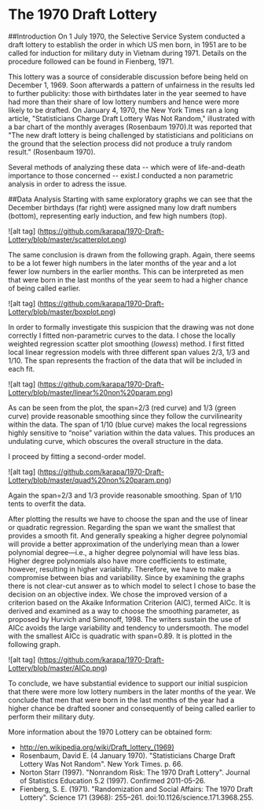 # The 1970 Draft Lottery

##Introduction 
On 1 July 1970, the Selective Service System conducted a draft lottery to establish the order in which US men born, in 1951 are to be called for induction for military duty in Vietnam during 1971. Details on the procedure followed can be found in Fienberg, 1971.

This lottery was a source of considerable discussion before being held on December 1, 1969. Soon afterwards a pattern of unfairness in the results led to further publicity: those with birthdates later in the year seemed to have had more than their share of low lottery numbers and hence were more likely to be drafted. On January 4, 1970, the New York Times ran a long article, "Statisticians Charge Draft Lottery Was Not Random," illustrated with a bar chart of the monthly averages (Rosenbaum 1970).It was reported that "The new draft lottery is being challenged by statisticians and politicians on the ground that the selection process did not produce a truly random result." (Rosenbaum 1970).

Several methods of analyzing these data -- which were of life-and-death importance to those concerned -- exist.I conducted a non parametric analysis in order to adress the issue. 

##Data Analysis
Starting with same exploratory graphs we can see that the December birthdays (far right) were assigned many low draft numbers (bottom), representing early induction, and few high numbers (top).

![alt tag] (https://github.com/karapa/1970-Draft-Lottery/blob/master/scatterplot.png)

The same conclusion is drawn from the following graph. Again, there seems to be a lot fewer high numbers in the later months of the year and a lot fewer low numbers in the earlier months. This can be interpreted as men that were born in the last months of the year seem to had a higher chance of being called earlier.

![alt tag] (https://github.com/karapa/1970-Draft-Lottery/blob/master/boxplot.png)

In order to formally investigate this suspicion that the drawing was not done correctly I fitted non-parametric
curves to the data. I chose the locally weighted regression scatter plot smoothing (*lowess*) method.
I first fitted local linear regression models with three different span values 2/3, 1/3 and 1/10. The span
represents the fraction of the data that will be included in each fit. 

![alt tag] (https://github.com/karapa/1970-Draft-Lottery/blob/master/linear%20non%20param.png)

As can be seen from the plot, the span=2/3 (red curve) and 1/3 (green curve) provide reasonable smoothing
since they follow the curvilinearity within the data. The span of 1/10 (blue curve) makes the local regressions
highly sensitive to “noise” variation within the data values. This produces an undulating curve, which
obscures the overall structure in the data.

I proceed by fitting a second-order model. 

![alt tag] (https://github.com/karapa/1970-Draft-Lottery/blob/master/quad%20non%20param.png)

Again the span=2/3 and 1/3 provide reasonable smoothing. Span of 1/10 tents to overfit the data.

After plotting the results we have to choose the span and the use of linear or quadratic regression. Regarding
the span we want the smallest that provides a smooth fit. And generally speaking a higher degree polynomial
will provide a better approximation of the underlying mean than a lower polynomial degree—i.e., a higher
degree polynomial will have less bias. Higher degree polynomials also have more coefficients to estimate,
however, resulting in higher variability. Therefore, we have to make a compromise between bias and
variability. Since by examining the graphs there is not clear-cut answer as to which model to select I chose
to base the decision on an objective index. We chose the improved version of a criterion based on the Akaike
Information Criterion (AIC), termed AICc. It is derived and examined as a way to choose the smoothing
parameter, as proposed by Hurvich and Simonoff, 1998. The writers sustain the use of AICc avoids the large
variability and tendency to undersmooth.
The model with the smallest AICc is quadratic with span=0.89. It is plotted in the following graph.

![alt tag] (https://github.com/karapa/1970-Draft-Lottery/blob/master/AICp.png)


To conclude, we have substantial evidence to support our initial suspicion that there were more low lottery
numbers in the later months of the year. We conclude that men that were born in the last months of the year had a higher chance be drafted sooner and consequently of being called earlier to perform their military duty.

More information about the 1970 Lottery can be obtained form: 
- http://en.wikipedia.org/wiki/Draft_lottery_(1969)
- Rosenbaum, David E. (4 January 1970). "Statisticians Charge Draft Lottery Was Not Random". New York Times. p. 66.
- Norton Starr (1997). "Nonrandom Risk: The 1970 Draft Lottery". Journal of Statistics Education 5.2 (1997). Confirmed 2011-05-26.
- Fienberg, S. E. (1971). "Randomization and Social Affairs: The 1970 Draft Lottery". Science 171 (3968): 255–261. doi:10.1126/science.171.3968.255.
